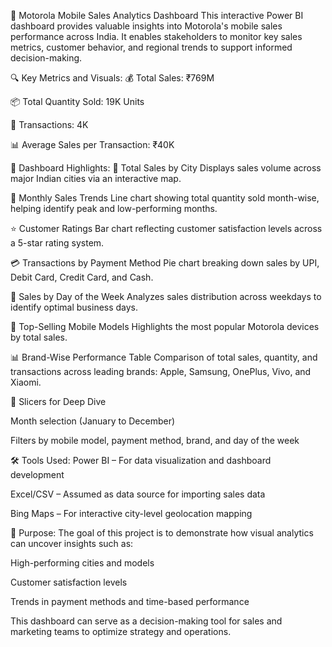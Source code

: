 📱 Motorola Mobile Sales Analytics Dashboard
This interactive Power BI dashboard provides valuable insights into Motorola's mobile sales performance across India. It enables stakeholders to monitor key sales metrics, customer behavior, and regional trends to support informed decision-making.

🔍 Key Metrics and Visuals:
💰 Total Sales: ₹769M

📦 Total Quantity Sold: 19K Units

📄 Transactions: 4K

📊 Average Sales per Transaction: ₹40K

📌 Dashboard Highlights:
📍 Total Sales by City
Displays sales volume across major Indian cities via an interactive map.

📅 Monthly Sales Trends
Line chart showing total quantity sold month-wise, helping identify peak and low-performing months.

⭐ Customer Ratings
Bar chart reflecting customer satisfaction levels across a 5-star rating system.

💳 Transactions by Payment Method
Pie chart breaking down sales by UPI, Debit Card, Credit Card, and Cash.

📆 Sales by Day of the Week
Analyzes sales distribution across weekdays to identify optimal business days.

📱 Top-Selling Mobile Models
Highlights the most popular Motorola devices by total sales.

📊 Brand-Wise Performance Table
Comparison of total sales, quantity, and transactions across leading brands: Apple, Samsung, OnePlus, Vivo, and Xiaomi.

🔘 Slicers for Deep Dive

Month selection (January to December)

Filters by mobile model, payment method, brand, and day of the week

🛠 Tools Used:
Power BI – For data visualization and dashboard development

Excel/CSV – Assumed as data source for importing sales data

Bing Maps – For interactive city-level geolocation mapping

🎯 Purpose:
The goal of this project is to demonstrate how visual analytics can uncover insights such as:

High-performing cities and models

Customer satisfaction levels

Trends in payment methods and time-based performance

This dashboard can serve as a decision-making tool for sales and marketing teams to optimize strategy and operations.
